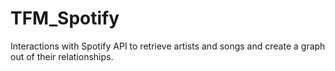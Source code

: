 # TFM_Spotify
Interactions with Spotify API to retrieve artists and songs and create a graph out of their relationships.
